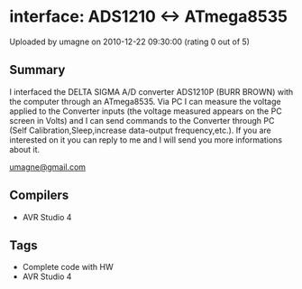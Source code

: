 # interface: ADS1210 <-> ATmega8535

Uploaded by umagne on 2010-12-22 09:30:00 (rating 0 out of 5)

## Summary

I interfaced the DELTA SIGMA A/D converter ADS1210P (BURR BROWN) with the computer through an ATmega8535. Via PC I can measure the voltage applied to the Converter inputs (the voltage measured appears on the PC screen in Volts) and I can send commands to the Converter through PC (Self Calibration,Sleep,increase data-output frequency,etc.). If you are interested on it you can reply to me and I will send you more informations about it.  

[umagne@gmail.com](mailto:umagne@gmail.com)

## Compilers

- AVR Studio 4

## Tags

- Complete code with HW
- AVR Studio 4
